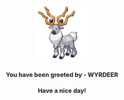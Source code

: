 <p align="center">
            <img src="https://raw.githubusercontent.com/PokeAPI/sprites/master/sprites/pokemon/899.png" width="150" height="150">
          </p>
          <h3 align="center">You have been greeted by - <b>WYRDEER</b></h3>
          <h3 align="center">Have a nice day!</h3>
